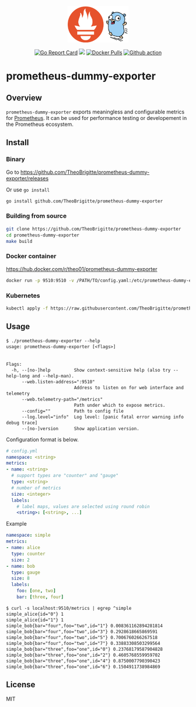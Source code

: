 <p align="center">
    <img src="assets/prometheus-dummy-exporter.png" alt="prometheus-dummy-exporter" height="100px">
</p>

<p align="center">
  <a href="https://goreportcard.com/report/github.com/TheoBrigitte/prometheus-dummy-exporter"><img src="https://goreportcard.com/badge/github.com/TheoBrigitte/prometheus-dummy-exporter" alt="Go Report Card"></a>
  <a href="https://github.com/TheoBrigitte/prometheus-dummy-exporter/releases"><img src="https://img.shields.io/github/release/TheoBrigitte/prometheus-dummy-exporter"></a>
  <a href="https://hub.docker.com/r/theo01/prometheus-dummy-exporter"><img alt="Docker Pulls" src="https://img.shields.io/docker/pulls/theo01/prometheus-dummy-exporter"></a>
  <a href="https://github.com/TheoBrigitte/prometheus-dummy-exporter/actions/workflows/test.yaml"><img src="https://github.com/TheoBrigitte/prometheus-dummy-exporter/actions/workflows/test.yaml/badge.svg?branch=main" alt="Github action"></a>
</p>

# prometheus-dummy-exporter

## Overview

`prometheus-dummy-exporter` exports meaningless and configurable metrics for [Prometheus](https://prometheus.io/).
It can be used for performance testing or developement in the Prometheus ecosystem.

## Install

### Binary

Go to https://github.com/TheoBrigitte/prometheus-dummy-exporter/releases

Or use `go install`

```bash
go install github.com/TheoBrigitte/prometheus-dummy-exporter
```

### Building from source

```bash
git clone https://github.com/TheoBrigitte/prometheus-dummy-exporter
cd prometheus-dummy-exporter
make build
```

### Docker container

https://hub.docker.com/r/theo01/prometheus-dummy-exporter

```bash
docker run -p 9510:9510 -v /PATH/TO/config.yaml:/etc/prometheus-dummy-exporter.yaml theo01/prometheus-dummy-exporter
```

### Kubernetes

```bash
kubectl apply -f https://raw.githubusercontent.com/TheoBrigitte/prometheus-dummy-exporter/main/kubernetes/manifest.yaml
```

## Usage

```
$ ./prometheus-dummy-exporter --help
usage: prometheus-dummy-exporter [<flags>]


Flags:
  -h, --[no-]help         Show context-sensitive help (also try --help-long and --help-man).
      --web.listen-address=":9510"
                          Address to listen on for web interface and telemetry
      --web.telemetry-path="/metrics"
                          Path under which to expose metrics.
      --config=""         Path to config file
      --log.level="info"  Log level: [panic fatal error warning info debug trace]
      --[no-]version      Show application version.

```

Configuration format is below.

```yaml
# config.yml
namespace: <string>
metrics:
- name: <string>
  # support types are "counter" and "gauge"
  type: <string>
  # number of metrics
  size: <integer>
  labels:
    # label maps, values are selected using round robin
    <string>: [<string>, ...]
```

Example

```yaml
namespace: simple
metrics:
- name: alice
  type: counter
  size: 2
- name: bob
  type: gauge
  size: 8
  labels:
    foo: [one, two]
    bar: [three, four]
```

```
$ curl -s localhost:9510/metrics | egrep ^simple
simple_alice{id="0"} 1
simple_alice{id="1"} 1
simple_bob{bar="four",foo="two",id="1"} 0.008361162894281814
simple_bob{bar="four",foo="two",id="3"} 0.2928618665869591
simple_bob{bar="four",foo="two",id="5"} 0.7006760266267518
simple_bob{bar="four",foo="two",id="7"} 0.33883308503299564
simple_bob{bar="three",foo="one",id="0"} 0.23768179587904828
simple_bob{bar="three",foo="one",id="2"} 0.4605768559959702
simple_bob{bar="three",foo="one",id="4"} 0.8750007790390423
simple_bob{bar="three",foo="one",id="6"} 0.1504911738984869
```

## License

MIT

